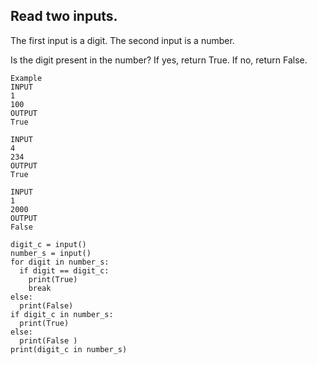 ## Read two inputs. 
The first input is a digit. 
The second input is a number. 

Is the digit present in the number? If yes, return True.
If no, return False.

````
Example 
INPUT
1
100
OUTPUT
True

INPUT
4
234
OUTPUT
True

INPUT
1
2000
OUTPUT
False
````

````
digit_c = input()
number_s = input() 
for digit in number_s: 
  if digit == digit_c:
    print(True)
    break
else:
  print(False)
if digit_c in number_s: 
  print(True)
else:
  print(False )
print(digit_c in number_s) 
````

